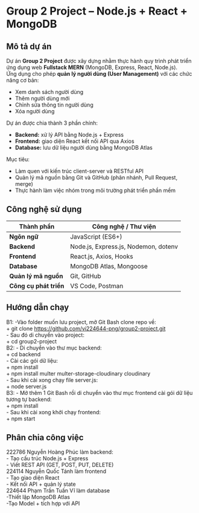 
# Group 2 Project – Node.js + React + MongoDB
## Mô tả dự án

Dự án **Group 2 Project** được xây dựng nhằm thực hành quy trình phát triển ứng dụng web **Fullstack MERN** (MongoDB, Express, React, Node.js).  
Ứng dụng cho phép **quản lý người dùng (User Management)** với các chức năng cơ bản:
- Xem danh sách người dùng
- Thêm người dùng mới
- Chỉnh sửa thông tin người dùng
- Xóa người dùng

Dự án được chia thành 3 phần chính:
- **Backend:** xử lý API bằng Node.js + Express  
- **Frontend:** giao diện React kết nối API qua Axios  
- **Database:** lưu dữ liệu người dùng bằng MongoDB Atlas  

Mục tiêu:
- Làm quen với kiến trúc client-server và RESTful API  
- Quản lý mã nguồn bằng Git và GitHub (phân nhánh, Pull Request, merge)  
- Thực hành làm việc nhóm trong môi trường phát triển phần mềm

## Công nghệ sử dụng

| Thành phần | Công nghệ / Thư viện |
|-------------|----------------------|
| **Ngôn ngữ** | JavaScript (ES6+) |
| **Backend** | Node.js, Express.js, Nodemon, dotenv |
| **Frontend** | React.js, Axios, Hooks |
| **Database** | MongoDB Atlas, Mongoose |
| **Quản lý mã nguồn** | Git, GitHub |
| **Công cụ phát triển** | VS Code, Postman |

## Hướng dẫn chạy
B1: -Vào folder muốn lưu project, mở Git Bash clone repo về:  
        + git clone https://github.com/vi224644-png/group2-project.git  
    - Sau đó di chuyển vào project:  
        + cd group2-project  
B2: - Di chuyển vào thư mục backend:  
        + cd backend  
    - Cài các gói dữ liệu:  
        + npm install  
        + npm install multer multer-storage-cloudinary cloudinary  
    - Sau khi cài xong chạy file server.js:  
        + node server.js  
B3: - Mở thêm 1 Git Bash rồi di chuyển vào thư mục frontend cài gói dữ liệu tương tự backend:  
        + npm install  
    - Sau khi cài xong khởi chạy frontend:  
        + npm start  

## Phân chia công việc  

222786 Nguyễn Hoàng Phúc làm backend:  
    - Tạo cấu trúc Node.js + Express  
    - Viết REST API (GET, POST, PUT, DELETE)  
224114 Nguyễn Quốc Tánh làm frontend  
    - Tạo giao diện React  
    - Kết nối API + quản lý state  
224644 Phạm Trần Tuấn Vĩ làm database  
    -Thiết lập MongoDB Atlas  
    -Tạo Model + tích hợp với API

